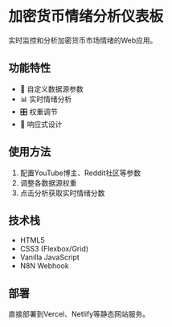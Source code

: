# 加密货币情绪分析仪表板

实时监控和分析加密货币市场情绪的Web应用。

## 功能特性

- 🎯 自定义数据源参数
- 📊 实时情绪分析
- 🎛️ 权重调节
- 📱 响应式设计

## 使用方法

1. 配置YouTube博主、Reddit社区等参数
2. 调整各数据源权重
3. 点击分析获取实时情绪分数

## 技术栈

- HTML5
- CSS3 (Flexbox/Grid)
- Vanilla JavaScript
- N8N Webhook

## 部署

直接部署到Vercel、Netlify等静态网站服务。
